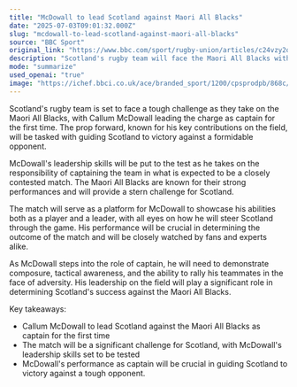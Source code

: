 ```yaml
---
title: "McDowall to lead Scotland against Maori All Blacks"
date: "2025-07-03T09:01:32.000Z"
slug: "mcdowall-to-lead-scotland-against-maori-all-blacks"
source: "BBC Sport"
original_link: "https://www.bbc.com/sport/rugby-union/articles/c24vzy2qm77o"
description: "Scotland's rugby team will face the Maori All Blacks with Callum McDowall as captain for the first time. McDowall, a prop forward known for his contributions on the field, will lead Scotland in a closely contested match against a formidable opponent. McDowall's ability to showcase his leadership skills and guide Scotland to victory will be closely watched by fans and experts, as his performance as captain will play a significant role in determining the outcome of the match."
mode: "summarize"
used_openai: "true"
image: "https://ichef.bbci.co.uk/ace/branded_sport/1200/cpsprodpb/868c/live/92746330-57df-11f0-bac7-59e5f1e1335c.jpg"
---
```


Scotland's rugby team is set to face a tough challenge as they take on the Maori All Blacks, with Callum McDowall leading the charge as captain for the first time. The prop forward, known for his key contributions on the field, will be tasked with guiding Scotland to victory against a formidable opponent.

McDowall's leadership skills will be put to the test as he takes on the responsibility of captaining the team in what is expected to be a closely contested match. The Maori All Blacks are known for their strong performances and will provide a stern challenge for Scotland.

The match will serve as a platform for McDowall to showcase his abilities both as a player and a leader, with all eyes on how he will steer Scotland through the game. His performance will be crucial in determining the outcome of the match and will be closely watched by fans and experts alike.

As McDowall steps into the role of captain, he will need to demonstrate composure, tactical awareness, and the ability to rally his teammates in the face of adversity. His leadership on the field will play a significant role in determining Scotland's success against the Maori All Blacks.

Key takeaways:
- Callum McDowall to lead Scotland against the Maori All Blacks as captain for the first time
- The match will be a significant challenge for Scotland, with McDowall's leadership skills set to be tested
- McDowall's performance as captain will be crucial in guiding Scotland to victory against a tough opponent.